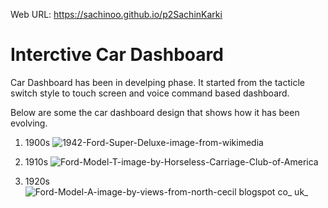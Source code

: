 Web URL: https://sachinoo.github.io/p2SachinKarki

# Interctive Car Dashboard 
 Car Dashboard has been in develping phase. It started from the tacticle switch style to touch screen and voice command
 based dashboard.

Below are some the car dashboard design that shows how it has been evolving.

1. 1900s
 ![1942-Ford-Super-Deluxe-image-from-wikimedia](https://user-images.githubusercontent.com/24665608/112537052-39cb0680-8d7c-11eb-9769-ea31699a33c4.jpg)

2. 1910s
![Ford-Model-T-image-by-Horseless-Carriage-Club-of-America](https://user-images.githubusercontent.com/24665608/112537103-4a7b7c80-8d7c-11eb-9682-4b62eaf8455b.jpg)



3. 1920s
![Ford-Model-A-image-by-views-from-north-cecil blogspot co_ uk_](https://user-images.githubusercontent.com/24665608/112537146-5bc48900-8d7c-11eb-9e5a-161e702cc4e2.jpg)

